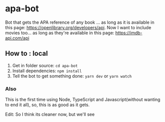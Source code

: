 # apa-bot
Bot that gets the APA reference of any book ... as long as it is available in this page: https://openlibrary.org/developers/api.
Now I want to include movies too... as long as they're available in this page: https://imdb-api.com/api

## How to : local
1. Get in folder source: ```cd apa-bot```
2. Install dependencies: ```npm install```
3. Tell the bot to get something done: ```yarn dev```
or ```yarn watch```

### Also
This is the first time using Node, TypeScript and Javascript(without wanting to end it all), so, this is as good as it gets.

Edit:
So I think its cleaner now, but we'll see
